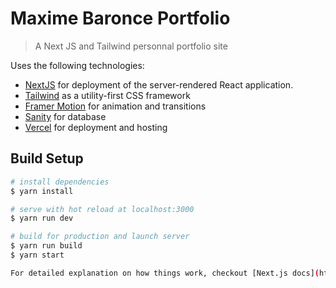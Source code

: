 # Maxime Baronce Portfolio

> A Next JS and Tailwind personnal portfolio site

Uses the following technologies:

- [NextJS](https://nextjs.org/) for deployment of the server-rendered React application.
- [Tailwind](https://tailwindcss.com/) as a utility-first CSS framework
- [Framer Motion](https://www.framer.com/motion/) for animation and transitions
- [Sanity](https://www.sanity.io/) for database
- [Vercel](https://vercel.com/) for deployment and hosting

## Build Setup

```bash
# install dependencies
$ yarn install

# serve with hot reload at localhost:3000
$ yarn run dev

# build for production and launch server
$ yarn run build
$ yarn start

For detailed explanation on how things work, checkout [Next.js docs](https://nextjs.org/).
```
